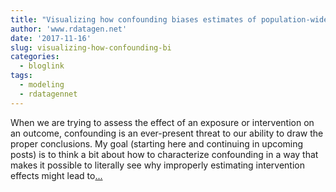 ```yaml
---
title: "Visualizing how confounding biases estimates of population-wide (or marginal) average causal effects"
author: 'www.rdatagen.net'
date: '2017-11-16'
slug: visualizing-how-confounding-bi
categories:
  - bloglink
tags:
  - modeling
  - rdatagennet
---
```


When we are trying to assess the effect of an exposure or intervention on an outcome, confounding is an ever-present threat to our ability to draw the proper conclusions. My goal (starting here and continuing in upcoming posts) is to think a bit about how to characterize confounding in a way that makes it possible to literally see why improperly estimating intervention effects might lead to[... <i class="fas fa-external-link-alt"></i>](https://www.rdatagen.net/post/potential-outcomes-confounding/)

